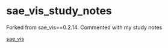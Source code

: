 # sae_vis_study_notes
Forked from sae_vis==0.2.14. Commented with my study notes

[sae_vis](https://github.com/callummcdougall/sae_vis)
